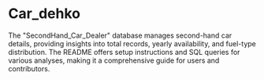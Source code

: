 # Car_dehko
The "SecondHand_Car_Dealer" database manages second-hand car details, providing insights into total records, yearly availability, and fuel-type distribution. The README offers setup instructions and SQL queries for various analyses, making it a comprehensive guide for users and contributors.
